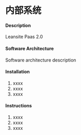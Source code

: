 # 内部系统

#### Description
Leansite Paas 2.0

#### Software Architecture
Software architecture description

#### Installation

1. xxxx
2. xxxx
3. xxxx

#### Instructions

1. xxxx
2. xxxx
3. xxxx